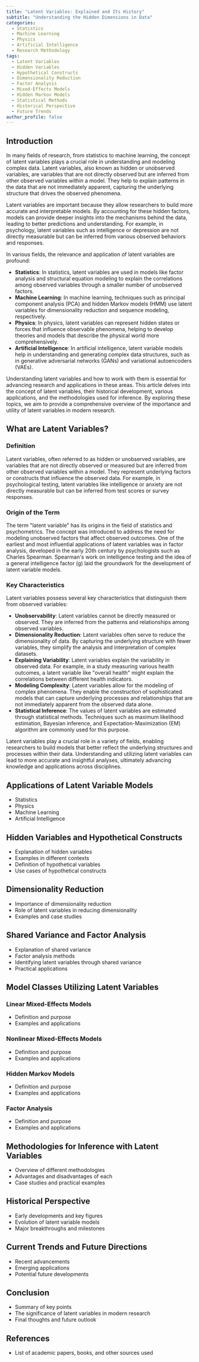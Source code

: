 ```yaml
---
title: "Latent Variables: Explained and Its History"
subtitle: "Understanding the Hidden Dimensions in Data"
categories:
  - Statistics
  - Machine Learning
  - Physics
  - Artificial Intelligence
  - Research Methodology
tags:
  - Latent Variables
  - Hidden Variables
  - Hypothetical Constructs
  - Dimensionality Reduction
  - Factor Analysis
  - Mixed-Effects Models
  - Hidden Markov Models
  - Statistical Methods
  - Historical Perspective
  - Future Trends
author_profile: false
---
```


## Introduction

In many fields of research, from statistics to machine learning, the concept of latent variables plays a crucial role in understanding and modeling complex data. Latent variables, also known as hidden or unobserved variables, are variables that are not directly observed but are inferred from other observed variables within a model. They help to explain patterns in the data that are not immediately apparent, capturing the underlying structure that drives the observed phenomena.

Latent variables are important because they allow researchers to build more accurate and interpretable models. By accounting for these hidden factors, models can provide deeper insights into the mechanisms behind the data, leading to better predictions and understanding. For example, in psychology, latent variables such as intelligence or depression are not directly measurable but can be inferred from various observed behaviors and responses.

In various fields, the relevance and application of latent variables are profound:

- **Statistics**: In statistics, latent variables are used in models like factor analysis and structural equation modeling to explain the correlations among observed variables through a smaller number of unobserved factors.
- **Machine Learning**: In machine learning, techniques such as principal component analysis (PCA) and hidden Markov models (HMM) use latent variables for dimensionality reduction and sequence modeling, respectively.
- **Physics**: In physics, latent variables can represent hidden states or forces that influence observable phenomena, helping to develop theories and models that describe the physical world more comprehensively.
- **Artificial Intelligence**: In artificial intelligence, latent variable models help in understanding and generating complex data structures, such as in generative adversarial networks (GANs) and variational autoencoders (VAEs).

Understanding latent variables and how to work with them is essential for advancing research and applications in these areas. This article delves into the concept of latent variables, their historical development, various applications, and the methodologies used for inference. By exploring these topics, we aim to provide a comprehensive overview of the importance and utility of latent variables in modern research.

## What are Latent Variables?

### Definition

Latent variables, often referred to as hidden or unobserved variables, are variables that are not directly observed or measured but are inferred from other observed variables within a model. They represent underlying factors or constructs that influence the observed data. For example, in psychological testing, latent variables like intelligence or anxiety are not directly measurable but can be inferred from test scores or survey responses.

### Origin of the Term

The term "latent variable" has its origins in the field of statistics and psychometrics. The concept was introduced to address the need for modeling unobserved factors that affect observed outcomes. One of the earliest and most influential applications of latent variables was in factor analysis, developed in the early 20th century by psychologists such as Charles Spearman. Spearman's work on intelligence testing and the idea of a general intelligence factor (g) laid the groundwork for the development of latent variable models.

### Key Characteristics

Latent variables possess several key characteristics that distinguish them from observed variables:

- **Unobservability**: Latent variables cannot be directly measured or observed. They are inferred from the patterns and relationships among observed variables.
- **Dimensionality Reduction**: Latent variables often serve to reduce the dimensionality of data. By capturing the underlying structure with fewer variables, they simplify the analysis and interpretation of complex datasets.
- **Explaining Variability**: Latent variables explain the variability in observed data. For example, in a study measuring various health outcomes, a latent variable like "overall health" might explain the correlations between different health indicators.
- **Modeling Complexity**: Latent variables allow for the modeling of complex phenomena. They enable the construction of sophisticated models that can capture underlying processes and relationships that are not immediately apparent from the observed data alone.
- **Statistical Inference**: The values of latent variables are estimated through statistical methods. Techniques such as maximum likelihood estimation, Bayesian inference, and Expectation-Maximization (EM) algorithm are commonly used for this purpose.

Latent variables play a crucial role in a variety of fields, enabling researchers to build models that better reflect the underlying structures and processes within their data. Understanding and utilizing latent variables can lead to more accurate and insightful analyses, ultimately advancing knowledge and applications across disciplines.

## Applications of Latent Variable Models
- Statistics
- Physics
- Machine Learning
- Artificial Intelligence

## Hidden Variables and Hypothetical Constructs
- Explanation of hidden variables
- Examples in different contexts
- Definition of hypothetical variables
- Use cases of hypothetical constructs

## Dimensionality Reduction
- Importance of dimensionality reduction
- Role of latent variables in reducing dimensionality
- Examples and case studies

## Shared Variance and Factor Analysis
- Explanation of shared variance
- Factor analysis methods
- Identifying latent variables through shared variance
- Practical applications

## Model Classes Utilizing Latent Variables
### Linear Mixed-Effects Models
- Definition and purpose
- Examples and applications

### Nonlinear Mixed-Effects Models
- Definition and purpose
- Examples and applications

### Hidden Markov Models
- Definition and purpose
- Examples and applications

### Factor Analysis
- Definition and purpose
- Examples and applications

## Methodologies for Inference with Latent Variables
- Overview of different methodologies
- Advantages and disadvantages of each
- Case studies and practical examples

## Historical Perspective
- Early developments and key figures
- Evolution of latent variable models
- Major breakthroughs and milestones

## Current Trends and Future Directions
- Recent advancements
- Emerging applications
- Potential future developments

## Conclusion
- Summary of key points
- The significance of latent variables in modern research
- Final thoughts and future outlook

## References
- List of academic papers, books, and other sources used
